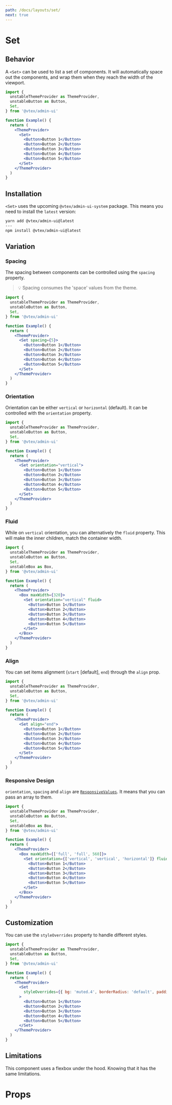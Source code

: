 ```yaml
---
path: /docs/layouts/set/
next: true
---
```


# Set

## Behavior

A `<Set>` can be used to list a set of components. It will automatically space out the components, and wrap them when they reach the width of the viewport.

```jsx
import {
  unstableThemeProvider as ThemeProvider,
  unstableButton as Button,
  Set,
} from '@vtex/admin-ui'

function Example() {
  return (
    <ThemeProvider>
      <Set>
        <Button>Button 1</Button>
        <Button>Button 2</Button>
        <Button>Button 3</Button>
        <Button>Button 4</Button>
        <Button>Button 5</Button>
      </Set>
    </ThemeProvider>
  )
}
```

## Installation

`<Set>` uses the upcoming `@vtex/admin-ui-system` package. This means you need to install the `latest` version:

```bash
yarn add @vtex/admin-ui@latest
---
npm install @vtex/admin-ui@latest
```

## Variation

### Spacing

The spacing between components can be controlled using the `spacing` property.

> 💡 Spacing consumes the 'space' values from the theme.

```jsx
import {
  unstableThemeProvider as ThemeProvider,
  unstableButton as Button,
  Set,
} from '@vtex/admin-ui'

function Example() {
  return (
    <ThemeProvider>
      <Set spacing={5}>
        <Button>Button 1</Button>
        <Button>Button 2</Button>
        <Button>Button 3</Button>
        <Button>Button 4</Button>
        <Button>Button 5</Button>
      </Set>
    </ThemeProvider>
  )
}
```

### Orientation

Orientation can be either `vertical` or `horizontal` (default). It can be controlled with the `orientation` property.

```jsx
import {
  unstableThemeProvider as ThemeProvider,
  unstableButton as Button,
  Set,
} from '@vtex/admin-ui'

function Example() {
  return (
    <ThemeProvider>
      <Set orientation="vertical">
        <Button>Button 1</Button>
        <Button>Button 2</Button>
        <Button>Button 3</Button>
        <Button>Button 4</Button>
        <Button>Button 5</Button>
      </Set>
    </ThemeProvider>
  )
}
```

### Fluid

While on `vertical` orientation, you can alternatively the `fluid` property. This will make the inner children, match the container width.

```jsx
import {
  unstableThemeProvider as ThemeProvider,
  unstableButton as Button,
  Set,
  unstableBox as Box,
} from '@vtex/admin-ui'

function Example() {
  return (
    <ThemeProvider>
      <Box maxWidth={320}>
        <Set orientation="vertical" fluid>
          <Button>Button 1</Button>
          <Button>Button 2</Button>
          <Button>Button 3</Button>
          <Button>Button 4</Button>
          <Button>Button 5</Button>
        </Set>
      </Box>
    </ThemeProvider>
  )
}
```

### Align

You can set items alignment (`start` [default], `end`) through the `align` prop.

```jsx
import {
  unstableThemeProvider as ThemeProvider,
  unstableButton as Button,
  Set,
} from '@vtex/admin-ui'

function Example() {
  return (
    <ThemeProvider>
      <Set align="end">
        <Button>Button 1</Button>
        <Button>Button 2</Button>
        <Button>Button 3</Button>
        <Button>Button 4</Button>
        <Button>Button 5</Button>
      </Set>
    </ThemeProvider>
  )
}
```

### Responsive Design

`orientation`, `spacing` and `align` are [`ResponsiveValues`](/docs/guide/responsive-design/#responsive-values). It means that you can pass an array to them.

```jsx
import {
  unstableThemeProvider as ThemeProvider,
  unstableButton as Button,
  Set,
  unstableBox as Box,
} from '@vtex/admin-ui'

function Example() {
  return (
    <ThemeProvider>
      <Box maxWidth={['full', 'full', 560]}>
        <Set orientation={['vertical', 'vertical', 'horizontal']} fluid>
          <Button>Button 1</Button>
          <Button>Button 2</Button>
          <Button>Button 3</Button>
          <Button>Button 4</Button>
          <Button>Button 5</Button>
        </Set>
      </Box>
    </ThemeProvider>
  )
}
```

## Customization

You can use the `styleOverrides` property to handle different styles.

```jsx
import {
  unstableThemeProvider as ThemeProvider,
  unstableButton as Button,
  Set,
} from '@vtex/admin-ui'

function Example() {
  return (
    <ThemeProvider>
      <Set
        styleOverrides={{ bg: 'muted.4', borderRadius: 'default', padding: 4 }}
      >
        <Button>Button 1</Button>
        <Button>Button 2</Button>
        <Button>Button 3</Button>
        <Button>Button 4</Button>
        <Button>Button 5</Button>
      </Set>
    </ThemeProvider>
  )
}
```

## Limitations

This component uses a flexbox under the hood. Knowing that it has the same limitations.

# Props

<proptypes component="Set" />

